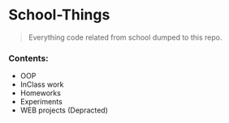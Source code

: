 # School-Things
> Everything code related from school dumped to this repo.

### Contents:
- OOP
- InClass work
- Homeworks
- Experiments
- WEB projects (Depracted)
